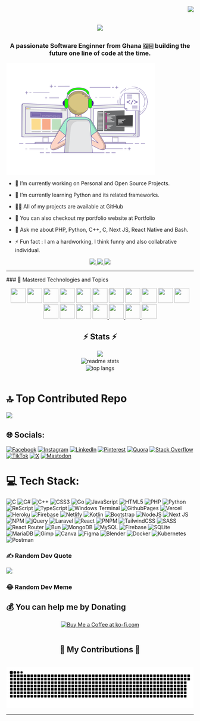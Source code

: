 <a href="https://visitcount.itsvg.in" align="left">
  <!--<img src="https://visitcount.itsvg.in/api?id=hollali&icon=0&color=0" alt="Visitor Count-🧑‍💻" />-->
    <img align="right" src="https://visitor-badge.laobi.icu/badge?page_id=hollali.hollali" />
</a>

<h1 align="center">
    <img src="https://readme-typing-svg.herokuapp.com/?font=Righteous&size=35&center=true&vCenter=true&width=500&height=70&duration=4000&lines=Hi+There!+👋;+I'm+Hollali!;" />
</h1>
<h3 align="center">A passionate Software Enginner from Ghana 🇬🇭 building the future one line of code at the time.</h3>
<img align="center"width="400" src="giif"> 



- 🔭 I’m currently working on  Personal and Open Source Projects.

- 🌱 I’m currently learning Python and its related frameworks.

- 👨‍💻 All of my projects are available at <a href="https://github.com/hollali?tab=repositories" style="text-decoration: none;">GitHub</a>

- 🔎 You can also checkout my portfolio website at <a href="https://hollali.netlify.app/" style="text-decoration: none;">Portfolio</a>

- 💬 Ask me about PHP, Python, C++, C, Next JS, React Native and  Bash.

- ⚡ Fun fact : I am a  hardworking,  I think funny and also collabrative individual.

<div align="center"> 
  <a href="mailto:dheztinykartel@gmail.com">
    <img src="https://img.shields.io/badge/Gmail-333333?style=for-the-badge&logo=gmail&logoColor=red" />
  </a>
  <a href="https://linkedin.com/in/kelvin-quarshie-18600b225" target="_blank">
    <img src="https://img.shields.io/badge/LinkedIn-0077B5?style=for-the-badge&logo=linkedin&logoColor=white" />
  </a>
  <a href="https://hollali.github.io" target="_blank">
    <img src="https://img.shields.io/badge/Portfolio-FF5722?style=for-the-badge&logo=todoist&logoColor=white" />
  </a>
</div>
<hr/>
### 🎯 Mastered Technologies and Topics
<p align="center">
    <a href="https://php.net/"><img src="https://cdn.jsdelivr.net/gh/devicons/devicon/icons/php/php-original.svg" width="40" height="40"/></a>
    <a href="https://www.java.com/"><img src="https://cdn.jsdelivr.net/gh/devicons/devicon/icons/java/java-original.svg" width="40" height="40"/></a>
    <a href="https://www.javascript.com"><img src="https://cdn.jsdelivr.net/gh/devicons/devicon/icons/javascript/javascript-original.svg" width="40" height="40"/></a>
    <a href="https://www.typescriptlang.org/"><img src="https://cdn.jsdelivr.net/gh/devicons/devicon/icons/typescript/typescript-original.svg" width="40" height="40"/></a>
    <a href="https://www.flutter.dev/"><img src="https://cdn.jsdelivr.net/gh/devicons/devicon/icons/flutter/flutter-original.svg" width="40" height="40"/></a>
    <a href="https://www.python.org/"><img src="https://cdn.jsdelivr.net/gh/devicons/devicon/icons/python/python-original.svg" width="40" height="40"/></a>
    <a href="https://nodejs.org/"><img src="https://cdn.jsdelivr.net/gh/devicons/devicon/icons/nodejs/nodejs-original.svg" width="40" height="40"/></a>
    <a href="https://react.dev/"><img src="https://cdn.jsdelivr.net/gh/devicons/devicon/icons/react/react-original.svg" width="40" height="40"/></a>
    <a href="https://www.linux.org/"><img src="https://cdn.jsdelivr.net/gh/devicons/devicon/icons/linux/linux-original.svg" width="40" height="40"/></a>
    <a href="https://www.npmjs.com/"><img src="https://cdn.jsdelivr.net/gh/devicons/devicon/icons/npm/npm-original-wordmark.svg" width="40" height="40"/></a>
    <a href="https://kotlinlang.org/"><img src="https://cdn.jsdelivr.net/gh/devicons/devicon/icons/kotlin/kotlin-original.svg" width="40" height="40"/></a>
    <a href="https://nextjs.org/"><img src="https://cdn.jsdelivr.net/gh/devicons/devicon/icons/nextjs/nextjs-original.svg" width="40" height="40"/></a>
    <a href="https://vitejs.dev/"><img src="https://cdn.jsdelivr.net/gh/devicons/devicon/icons/vite/vite-original.svg" width="40" height="40"/></a>
    <a href="//https://code.visualstudio.com/"><img src="https://cdn.jsdelivr.net/gh/devicons/devicon/icons/vscode/vscode-original.svg" width="40" height="40"/></a>
    <a href="https://www.jetbrains.com/" target="_blank">
        <img src="https://cdn.jsdelivr.net/gh/devicons/devicon/icons/jetbrains/jetbrains-original.svg" width="40" height="40"/>
    </a>
    <a href="https://www.jetbrains.com/webstorm/" target="_blank">
        <img src="https://resources.jetbrains.com/storage/products/webstorm/img/meta/webstorm_logo_300x300.png" width="40" height="40"/>
    </a>
    <a href="https://www.jetbrains.com/pycharm/" target="_blank">
        <img src="https://resources.jetbrains.com/storage/products/pycharm/img/meta/pycharm_logo_300x300.png" width="40" height="40"/>
    </a>
    <a href="https://www.jetbrains.com/idea/" target="_blank">
        <img src="https://resources.jetbrains.com/storage/products/intellij-idea/img/meta/intellij-idea_logo_300x300.png" width="40" height="40"/>
    </a>
</p>
<h2 align="center">⚡ Stats ⚡</h2>
<div align="center"/>
 <a href="https://github.com/hollali">
    <img src="https://github-stats-alpha.vercel.app/api?username=hollali&cc=22272e&tc=37BCF6&ic=fff&bc=0000">
   <br/>
   <!--<img width=390 src="https://github-readme-streak-stats.herokuapp.com/?user=hollali&count_private=true&theme=react&border_radius=10" alt="streak stats"/>-->
</a>
  </div>
<div align="center">
  <img width=390 src="https://github-readme-stats.vercel.app/api?username=hollali&count_private=true&show_icons=true&theme=react&rank_icon=github&border_radius=10" alt="readme stats" />
  <br/>
  <img width=390 align="center" src="https://github-readme-stats.vercel.app/api/top-langs/?username=hollali&hide=HTML&langs_count=8&layout=compact&theme=react&border_radius=10&size_weight=0.5&count_weight=0.5&exclude_repo=github-readme-stats" alt="top langs" />
</div>
<br/>

# 🔝 Top Contributed Repo
![](https://github-contributor-stats.vercel.app/api?username=hollali&limit=5&theme=dark&combine_all_yearly_contributions=true)


## 🌐 Socials:
[![Facebook](https://img.shields.io/badge/Facebook-%231877F2.svg?logo=Facebook&logoColor=white)](https://facebook.com/Hollali ) [![Instagram](https://img.shields.io/badge/Instagram-%23E4405F.svg?logo=Instagram&logoColor=white)](https://instagram.com/__cloud_.nine) [![LinkedIn](https://img.shields.io/badge/LinkedIn-%230077B5.svg?logo=linkedin&logoColor=white)]() [![Pinterest](https://img.shields.io/badge/Pinterest-%23E60023.svg?logo=Pinterest&logoColor=white)](https://pinterest.com/h0llali) [![Quora](https://img.shields.io/badge/Quora-%23B92B27.svg?logo=Quora&logoColor=white)](https://quora.com/profile/Hollali) [![Stack Overflow](https://img.shields.io/badge/-Stackoverflow-FE7A16?logo=stack-overflow&logoColor=white)](https://stackoverflow.com/users/18305017) [![TikTok](https://img.shields.io/badge/TikTok-%23000000.svg?logo=TikTok&logoColor=white)](https://tiktok.com/@h0llali) [![X](https://img.shields.io/badge/X-black.svg?logo=X&logoColor=white)](https://x.com/h_ollali) [![Mastodon](https://img.shields.io/badge/-MASTODON-%232B90D9?style=for-the-badge&logo=mastodon&logoColor=white)](https://mastodon.social/@hollali) 

# 💻 Tech Stack:
![C](https://img.shields.io/badge/c-%2300599C.svg?style=for-the-badge&logo=c&logoColor=white) ![C#](https://img.shields.io/badge/c%23-%23239120.svg?style=for-the-badge&logo=csharp&logoColor=white) ![C++](https://img.shields.io/badge/c++-%2300599C.svg?style=for-the-badge&logo=c%2B%2B&logoColor=white) ![CSS3](https://img.shields.io/badge/css3-%231572B6.svg?style=for-the-badge&logo=css3&logoColor=white) ![Go](https://img.shields.io/badge/go-%2300ADD8.svg?style=for-the-badge&logo=go&logoColor=white) ![JavaScript](https://img.shields.io/badge/javascript-%23323330.svg?style=for-the-badge&logo=javascript&logoColor=%23F7DF1E) ![HTML5](https://img.shields.io/badge/html5-%23E34F26.svg?style=for-the-badge&logo=html5&logoColor=white) ![PHP](https://img.shields.io/badge/php-%23777BB4.svg?style=for-the-badge&logo=php&logoColor=white) ![Python](https://img.shields.io/badge/python-3670A0?style=for-the-badge&logo=python&logoColor=ffdd54) ![ReScript](https://img.shields.io/badge/rescript-%2314162c?style=for-the-badge&logo=rescript&logoColor=e34c4c) ![TypeScript](https://img.shields.io/badge/typescript-%23007ACC.svg?style=for-the-badge&logo=typescript&logoColor=white) ![Windows Terminal](https://img.shields.io/badge/Windows%20Terminal-%234D4D4D.svg?style=for-the-badge&logo=windows-terminal&logoColor=white) ![GithubPages](https://img.shields.io/badge/github%20pages-121013?style=for-the-badge&logo=github&logoColor=white) ![Vercel](https://img.shields.io/badge/vercel-%23000000.svg?style=for-the-badge&logo=vercel&logoColor=white) ![Heroku](https://img.shields.io/badge/heroku-%23430098.svg?style=for-the-badge&logo=heroku&logoColor=white) ![Firebase](https://img.shields.io/badge/firebase-%23039BE5.svg?style=for-the-badge&logo=firebase) ![Netlify](https://img.shields.io/badge/netlify-%23000000.svg?style=for-the-badge&logo=netlify&logoColor=#00C7B7) ![Kotlin](https://img.shields.io/badge/kotlin-%237F52FF.svg?style=for-the-badge&logo=kotlin&logoColor=white) ![Bootstrap](https://img.shields.io/badge/bootstrap-%238511FA.svg?style=for-the-badge&logo=bootstrap&logoColor=white) ![NodeJS](https://img.shields.io/badge/node.js-6DA55F?style=for-the-badge&logo=node.js&logoColor=white) ![Next JS](https://img.shields.io/badge/Next-black?style=for-the-badge&logo=next.js&logoColor=white) ![NPM](https://img.shields.io/badge/NPM-%23CB3837.svg?style=for-the-badge&logo=npm&logoColor=white) ![jQuery](https://img.shields.io/badge/jquery-%230769AD.svg?style=for-the-badge&logo=jquery&logoColor=white) ![Laravel](https://img.shields.io/badge/laravel-%23FF2D20.svg?style=for-the-badge&logo=laravel&logoColor=white) ![React](https://img.shields.io/badge/react-%2320232a.svg?style=for-the-badge&logo=react&logoColor=%2361DAFB) ![PNPM](https://img.shields.io/badge/pnpm-%234a4a4a.svg?style=for-the-badge&logo=pnpm&logoColor=f69220) ![TailwindCSS](https://img.shields.io/badge/tailwindcss-%2338B2AC.svg?style=for-the-badge&logo=tailwind-css&logoColor=white) ![SASS](https://img.shields.io/badge/SASS-hotpink.svg?style=for-the-badge&logo=SASS&logoColor=white) ![React Router](https://img.shields.io/badge/React_Router-CA4245?style=for-the-badge&logo=react-router&logoColor=white) ![Bun](https://img.shields.io/badge/Bun-%23000000.svg?style=for-the-badge&logo=bun&logoColor=white) ![MongoDB](https://img.shields.io/badge/MongoDB-%234ea94b.svg?style=for-the-badge&logo=mongodb&logoColor=white) ![MySQL](https://img.shields.io/badge/mysql-%2300000f.svg?style=for-the-badge&logo=mysql&logoColor=white) ![Firebase](https://img.shields.io/badge/Firebase-039BE5?style=for-the-badge&logo=Firebase&logoColor=white) ![SQLite](https://img.shields.io/badge/sqlite-%2307405e.svg?style=for-the-badge&logo=sqlite&logoColor=white) ![MariaDB](https://img.shields.io/badge/MariaDB-003545?style=for-the-badge&logo=mariadb&logoColor=white) ![Gimp](https://img.shields.io/badge/Gimp-657D8B?style=for-the-badge&logo=gimp&logoColor=FFFFFF) ![Canva](https://img.shields.io/badge/Canva-%2300C4CC.svg?style=for-the-badge&logo=Canva&logoColor=white) ![Figma](https://img.shields.io/badge/figma-%23F24E1E.svg?style=for-the-badge&logo=figma&logoColor=white) ![Blender](https://img.shields.io/badge/blender-%23F5792A.svg?style=for-the-badge&logo=blender&logoColor=white) ![Docker](https://img.shields.io/badge/docker-%230db7ed.svg?style=for-the-badge&logo=docker&logoColor=white) ![Kubernetes](https://img.shields.io/badge/kubernetes-%23326ce5.svg?style=for-the-badge&logo=kubernetes&logoColor=white) ![Postman](https://img.shields.io/badge/Postman-FF6C37?style=for-the-badge&logo=postman&logoColor=white)



### ✍️ Random Dev Quote
![](https://quotes-github-readme.vercel.app/api?type=horizontal&theme=radical)

### 😂 Random Dev Meme
<!--<img src='https://randommeme-five.vercel.app/' style="height: 400px;"/>-->

  ## 💰 You can help me by Donating
  <div align="center">
<a href='https://ko-fi.com/hollali' target='_blank'><img height='64' style='border:0px;height:64px;' src='https://storage.ko-fi.com/cdn/kofi1.png?v=3' border='0' alt='Buy Me a Coffee at ko-fi.com' /></a>
</div>

<br/>


<div align="center">
  <h2>🐍 My Contributions 🐍</h2>
  <br>
  <img alt="snake eating my contributions" src="https://raw.githubusercontent.com/hollali/hollali/output/github-contribution-grid-snake.svg" />
</div>
<hr/>
